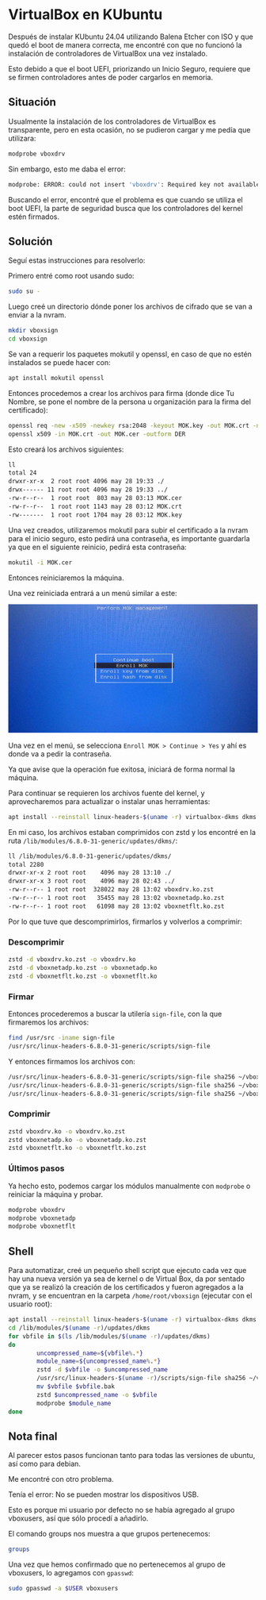 # VirtualBox en KUbuntu

Después de instalar KUbuntu 24.04 utilizando Balena Etcher con ISO y que quedó el boot de manera correcta, me encontré con que no funcionó la instalación de controladores de VirtualBox una vez instalado.

Esto debido a que el boot UEFI, priorizando un Inicio Seguro, requiere que se firmen controladores antes de poder cargarlos en memoria.

## Situación

Usualmente la instalación de los controladores de VirtualBox es transparente, pero en esta ocasión, no se pudieron cargar y me pedía que utilizara:

```bash
modprobe vboxdrv
```

Sin embargo, esto me daba el error:

```bash
modprobe: ERROR: could not insert 'vboxdrv': Required key not available
```

Buscando el error, encontré que el problema es que cuando se utiliza el boot UEFI, la parte de seguridad busca que los controladores del kernel estén firmados.

## Solución

Seguí estas instrucciones para resolverlo:

Primero entré como root usando sudo:

```bash
sudo su -
```

Luego creé un directorio dónde poner los archivos de cifrado que se van a enviar a la nvram.

```bash
mkdir vboxsign
cd vboxsign
```

Se van a requerir los paquetes mokutil y openssl, en caso de que no estén instalados se puede hacer con:

```bash
apt install mokutil openssl
```

Entonces procedemos a crear los archivos para firma (donde dice Tu Nombre, se pone el nombre de la persona u organización para la firma del certificado):

```bash
openssl req -new -x509 -newkey rsa:2048 -keyout MOK.key -out MOK.crt -nodes -days 3650 -subj "/CN=Tu Nombre/"
openssl x509 -in MOK.crt -out MOK.cer -outform DER
```

Esto creará los archivos siguientes:

```bash
ll
total 24
drwxr-xr-x  2 root root 4096 may 28 19:33 ./
drwx------ 11 root root 4096 may 28 19:33 ../
-rw-r--r--  1 root root  803 may 28 03:13 MOK.cer
-rw-r--r--  1 root root 1143 may 28 03:12 MOK.crt
-rw-------  1 root root 1704 may 28 03:12 MOK.key
```

Una vez creados, utilizaremos mokutil para subir el certificado a la nvram para el inicio seguro, esto pedirá una contraseña, es importante guardarla ya que en el siguiente reinicio, pedirá esta contraseña:

```bash
mokutil -i MOK.cer
```

Entonces reiniciaremos la máquina.

Una vez reiniciada entrará a un menú similar a este:

![Secure boot MOK add](./image/MOKInicioSeguro.jpg)

Una vez en el menú, se selecciona `Enroll MOK > Continue > Yes` y ahí es donde va a pedir la contraseña.

Ya que avise que la operación fue exitosa, iniciará de forma normal la máquina.

Para continuar se requieren los archivos fuente del kernel, y aprovecharemos para actualizar o instalar unas herramientas:

```bash
apt install --reinstall linux-headers-$(uname -r) virtualbox-dkms dkms
```

En mi caso, los archivos estaban comprimidos con zstd y los encontré en la ruta `/lib/modules/6.8.0-31-generic/updates/dkms/`:

```bash
ll /lib/modules/6.8.0-31-generic/updates/dkms/
total 2280
drwxr-xr-x 2 root root    4096 may 28 13:10 ./
drwxr-xr-x 3 root root    4096 may 28 02:43 ../
-rw-r--r-- 1 root root  328022 may 28 13:02 vboxdrv.ko.zst
-rw-r--r-- 1 root root   35455 may 28 13:02 vboxnetadp.ko.zst
-rw-r--r-- 1 root root   61098 may 28 13:02 vboxnetflt.ko.zst
```

Por lo que tuve que descomprimirlos, firmarlos y volverlos a comprimir:

### Descomprimir

```bash
zstd -d vboxdrv.ko.zst -o vboxdrv.ko
zstd -d vboxnetadp.ko.zst -o vboxnetadp.ko
zstd -d vboxnetflt.ko.zst -o vboxnetflt.ko
```

### Firmar

Entonces procederemos a buscar la utilería `sign-file`, con la que firmaremos los archivos:

```bash
find /usr/src -iname sign-file
/usr/src/linux-headers-6.8.0-31-generic/scripts/sign-file
```

Y entonces firmamos los archivos con:

```bash
/usr/src/linux-headers-6.8.0-31-generic/scripts/sign-file sha256 ~/vboxsign/MOK.key ~/vboxsign/MOK.cer vboxdrv.ko
/usr/src/linux-headers-6.8.0-31-generic/scripts/sign-file sha256 ~/vboxsign/MOK.key ~/vboxsign/MOK.cer vboxnetadp.ko
/usr/src/linux-headers-6.8.0-31-generic/scripts/sign-file sha256 ~/vboxsign/MOK.key ~/vboxsign/MOK.cer vboxnetflt.ko
```

### Comprimir

```bash
zstd vboxdrv.ko -o vboxdrv.ko.zst
zstd vboxnetadp.ko -o vboxnetadp.ko.zst
zstd vboxnetflt.ko -o vboxnetflt.ko.zst
```

### Últimos pasos

Ya hecho esto, podemos cargar los módulos manualmente con `modprobe` o reiniciar la máquina y probar.

```bash
modprobe vboxdrv
modprobe vboxnetadp
modprobe vboxnetflt
```

## Shell
Para automatizar, creé un pequeño shell script que ejecuto cada vez que hay una nueva versión ya sea de kernel o de Virtual Box, da por sentado que ya se realizó la creación de los certificados y fueron agregados a la nvram, y se encuentran en la carpeta `/home/root/vboxsign` (ejecutar con el usuario root):

```bash
apt install --reinstall linux-headers-$(uname -r) virtualbox-dkms dkms
cd /lib/modules/$(uname -r)/updates/dkms
for vbfile in $(ls /lib/modules/$(uname -r)/updates/dkms)
do
        uncompressed_name=${vbfile%.*}
        module_name=${uncompressed_name%.*}
        zstd -d $vbfile -o $uncompressed_name
        /usr/src/linux-headers-$(uname -r)/scripts/sign-file sha256 ~/vboxsign/MOK.key ~/vboxsign/MOK.cer $uncompressed_name
        mv $vbfile $vbfile.bak
        zstd $uncompressed_name -o $vbfile
        modprobe $module_name
done

```

## Nota final

Al parecer estos pasos funcionan tanto para todas las versiones de ubuntu, así como para debian.

Me encontré con otro problema.

Tenía el error: No se pueden mostrar los dispositivos USB.

Esto es porque mi usuario por defecto no se había agregado al grupo vboxusers, así que sólo procedí a añadirlo.

El comando groups nos muestra a que grupos pertenecemos:

```bash
groups
```

Una vez que hemos confirmado que no pertenecemos al grupo de vboxusers, lo agregamos con `gpasswd`:

```bash
sudo gpasswd -a $USER vboxusers
```
